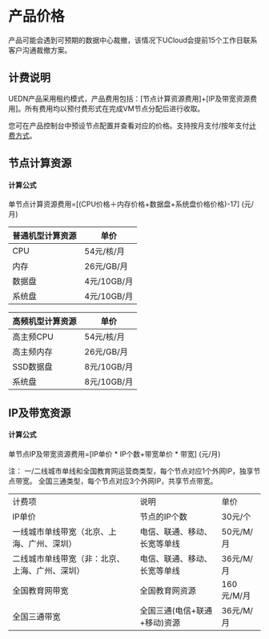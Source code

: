 # 产品价格

产品可能会遇到可预期的数据中心裁撤，该情况下UCloud会提前15个工作日联系客户沟通裁撤方案。

## 计费说明

UEDN产品采用租约模式，产品费用包括：\[节点计算资源费用\]+\[IP及带宽资源费用\]。所有费用均以预付费形式在完成VM节点分配后进行收取。

您可在产品控制台中预设节点配置并查看对应的价格。支持按月支付/按年支付[计费方式](charge/README)。

## 节点计算资源

#### 计算公式

单节点计算资源费用=\[(CPU价格＋内存价格+数据盘+系统盘价格价格)-17\] (元/月)

| 普通机型计算资源 | 单价        |
| ---------------- | ----------- |
| CPU              | 54元/核/月  |
| 内存             | 26元/GB/月  |
| 数据盘           | 4元/10GB/月 |
| 系统盘           | 4元/10GB/月 |

| 高频机型计算资源 | 单价        |
| ---------------- | ----------- |
| 高主频CPU        | 54元/核/月  |
| 高主频内存       | 26元/GB/月  |
| SSD数据盘        | 8元/10GB/月 |
| 系统盘           | 8元/10GB/月 |



## IP及带宽资源

#### 计算公式

单节点IP及带宽资源费用=\[IP单价 \* IP个数+带宽单价 \* 带宽\] (元/月)

注：
一/二线城市单线和全国教育网运营商类型，每个节点对应1个外网IP，独享节点带宽。
全国三通类型，每个节点对应3个外网IP，共享节点带宽。

|                                                |                              |            |
| ---------------------------------------------- | ---------------------------- | ---------- |
| 计费项                                         | 说明                         | 单价       |
| IP单价                                         | 节点的IP个数                 | 30元/个    |
| 一线城市单线带宽（北京、上海、广州、深圳）     | 电信、联通、移动、长宽等单线 | 50元/M/月  |
| 二线城市单线带宽（非：北京、上海、广州、深圳） | 电信、联通、移动、长宽等单线 | 36元/M/月  |
| 全国教育网带宽                                 | 全国教育网资源               | 160元/M/月 |
| 全国三通带宽                                   | 全国三通(电信+联通+移动)资源 | 36元/M/月  |

